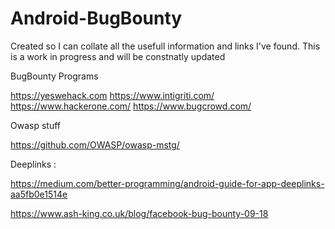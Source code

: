 # Android-BugBounty
Created so I can collate all the usefull information and links I've found. 
This is a work in progress and will be constnatly updated

BugBounty Programs

https://yeswehack.com
https://www.intigriti.com/
https://www.hackerone.com/
https://www.bugcrowd.com/

Owasp stuff

https://github.com/OWASP/owasp-mstg/

Deeplinks : 

https://medium.com/better-programming/android-guide-for-app-deeplinks-aa5fb0e1514e

https://www.ash-king.co.uk/blog/facebook-bug-bounty-09-18
